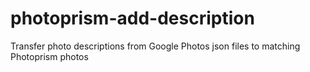 # photoprism-add-description
Transfer photo descriptions from Google Photos json files to matching Photoprism photos
